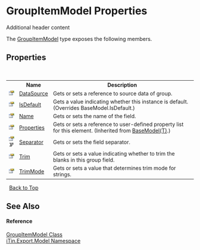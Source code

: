 # GroupItemModel Properties
Additional header content 

The <a href="T_iTin_Export_Model_GroupItemModel">GroupItemModel</a> type exposes the following members.


## Properties
&nbsp;<table><tr><th></th><th>Name</th><th>Description</th></tr><tr><td>![Public property](media/pubproperty.gif "Public property")</td><td><a href="P_iTin_Export_Model_GroupItemModel_DataSource">DataSource</a></td><td>
Gets or sets a reference to source data of group.</td></tr><tr><td>![Public property](media/pubproperty.gif "Public property")</td><td><a href="P_iTin_Export_Model_GroupItemModel_IsDefault">IsDefault</a></td><td>
Gets a value indicating whether this instance is default.
 (Overrides BaseModel.IsDefault.)</td></tr><tr><td>![Public property](media/pubproperty.gif "Public property")</td><td><a href="P_iTin_Export_Model_GroupItemModel_Name">Name</a></td><td>
Gets or sets the name of the field.</td></tr><tr><td>![Public property](media/pubproperty.gif "Public property")</td><td><a href="P_iTin_Export_Model_BaseModel_1_Properties">Properties</a></td><td>
Gets or sets a reference to user-defined property list for this element.
 (Inherited from <a href="T_iTin_Export_Model_BaseModel_1">BaseModel(T)</a>.)</td></tr><tr><td>![Public property](media/pubproperty.gif "Public property")![Code example](media/CodeExample.png "Code example")</td><td><a href="P_iTin_Export_Model_GroupItemModel_Separator">Separator</a></td><td>
Gets or sets the field separator.</td></tr><tr><td>![Public property](media/pubproperty.gif "Public property")</td><td><a href="P_iTin_Export_Model_GroupItemModel_Trim">Trim</a></td><td>
Gets or sets a value indicating whether to trim the blanks in this group field.</td></tr><tr><td>![Public property](media/pubproperty.gif "Public property")</td><td><a href="P_iTin_Export_Model_GroupItemModel_TrimMode">TrimMode</a></td><td>
Gets or sets a value that determines trim mode for strings.</td></tr></table>&nbsp;
<a href="#groupitemmodel-properties">Back to Top</a>

## See Also


#### Reference
<a href="T_iTin_Export_Model_GroupItemModel">GroupItemModel Class</a><br /><a href="N_iTin_Export_Model">iTin.Export.Model Namespace</a><br />